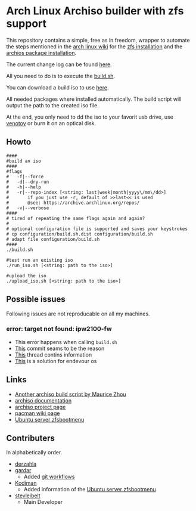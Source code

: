 # Arch Linux Archiso builder with zfs support

This repository contains a simple, free as in freedom, wrapper to automate the steps mentioned in the [arch linux wiki](https://wiki.archlinux.org) for the [zfs installation](https://wiki.archlinux.org/index.php/ZFS#Installation) and the [archios package installation](https://wiki.archlinux.org/index.php/Archiso#Installing_packages).

The current change log can be found [here](CHANGELOG.md).

All you need to do is to execute the [build.sh](https://github.com/stevleibelt/arch-linux-live-cd-iso-with-zfs/blob/master/build.sh).

You can download a build iso to use [here](https://archzfs.leibelt.de/).

All needed packages where installed automatically. The build script will output the path to the created iso file.

At the end, you only need to dd the iso to your favorit usb drive, use [venotoy](https://www.ventoy.net) or burn it on an optical disk.

## Howto

```
####
#build an iso
####
#flags
#   -f|--force
#   -d|--dry-run
#   -h|--help
#   -r|--repo-index [<string: last|week|month|yyyy\/mm\/dd>]
#       if you just use -r, default of >>last<< is used
#       @see: https://archive.archlinux.org/repos/
#   -v|--verbose
####
# tired of repeating the same flags again and again?
#
# optional configuration file is supported and saves your keystrokes
# cp configuration/build.sh.dist configuration/build.sh
# adapt file configuration/build.sh
####
./build.sh

#test run an existing iso
./run_iso.sh [<string: path to the iso>]

#upload the iso
./upload_iso.sh [<string: path to the iso>]
```

## Possible issues

Following issues are not reproducable on all my machines.

### error: target not found: ipw2100-fw

* This error happens when calling `build.sh`
* [This](https://gitlab.archlinux.org/archlinux/archiso/-/commit/4d64a58a905403b3abfca5077dcd924ef7901ba7) commit seams to be the reason
* [This](https://bbs.archlinux.org/viewtopic.php?id=279908) thread contins information
* [This](https://forum.endeavouros.com/t/missing-aur-packages-ipw2100-fw-ipw2200-fw/32019) is a solution for endevour os

## Links

* [Another archiso build script by Maurice Zhou](https://gitlab.com/m_zhou/archiso)
* [archiso documentation](https://git.archlinux.org/archiso.git/tree/docs)
* [archiso project page](https://git.archlinux.org/archiso.git)
* [pacman wiki page](https://wiki.archlinux.org/index.php/Pacman)
* [Ubuntu server zfsbootmenu](https://github.com/Sithuk/ubuntu-server-zfsbootmenu)

## Contributers

In alphabetically order.

* [derzahla](https://github.com/derzahla)
* [gardar](https://github.com/gardar)
  * Added [git workflows](https://github.com/stevleibelt/arch-linux-live-cd-iso-with-zfs/pull/11)
* [Kodiman](https://github.com/Kodiman)
  * Added information of the [Ubuntu server zfsbootmenu](https://github.com/stevleibelt/arch-linux-live-cd-iso-with-zfs/issues/14)
* [stevleibelt](https://github.com/stevleibelt)
  * Main Developer

